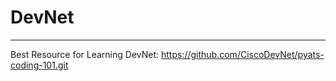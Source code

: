 # DevNet
------------------------------
Best Resource for Learning DevNet:
https://github.com/CiscoDevNet/pyats-coding-101.git
